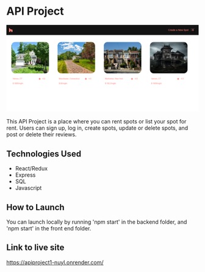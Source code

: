 # API Project

<img width="1511" alt="Screenshot 2023-10-29 at 9 53 37 PM" src="./frontend/images/Screenshot 2024-01-01 142058.png">


This API Project is a place where you can rent spots or list your spot for rent. Users can sign up, log in, create spots, update or delete spots, and post or delete their reviews.

## Technologies Used
* React/Redux
* Express
* SQL
* Javascript

## How to Launch
You can launch locally by running 'npm start' in the backend folder, and 'npm start' in the front end folder.

## Link to live site
https://apiproject1-nuyl.onrender.com/
